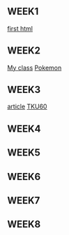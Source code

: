 ## WEEK1
[first html](https://ey7788.github.io/1071/w01/%E7%AC%AC%E4%B8%80%E5%80%8Bhtml.html)
## WEEK2
[My class](https://ey7788.github.io/1071/w02/my%20class.html)
[Pokemon](https://ey7788.github.io/1071/w02/pokemon.html)
## WEEK3
[article](https://ey7788.github.io/1071/w03/article.html)
[TKU60](https://ey7788.github.io/1071/w03/tku60.html)
## WEEK4
## WEEK5
## WEEK6
## WEEK7
## WEEK8


<!--stackedit_data:
eyJoaXN0b3J5IjpbOTE2NzM4NTUxLDk3MTA3Nzg3MiwtMTA5Mz
A1NDc1MF19
-->